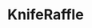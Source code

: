 ---
title: KnifeRaffle
crosslinks:
- knife_raffle
- accidentlyraffles
- redditrequest
- edc_raffle
---